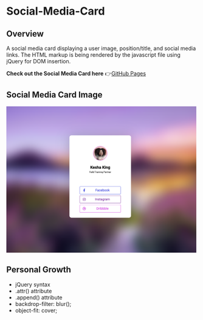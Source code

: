 # Social-Media-Card

## Overview
A social media card displaying a user image, position/title, and social media links. The HTML markup is being rendered by the javascript file using jQuery for DOM insertion.

**Check out the Social Media Card here** :point_right:[GitHub Pages](https://halo8424.github.io/Social-Media-Card/)

## Social Media Card Image
<img src="img/readMe-img.png" width=500>

## Personal Growth
- jQuery syntax
- .attr() attribute
- .append() attribute
- backdrop-filter: blur();
- object-fit: cover;